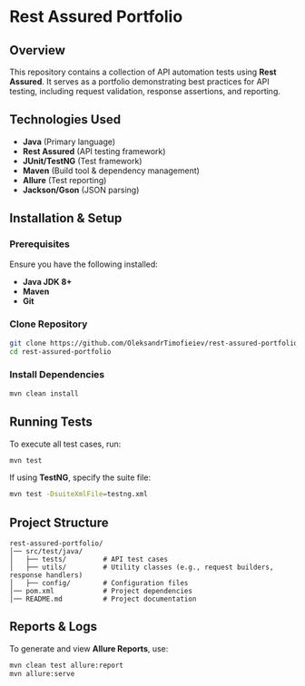 # Rest Assured Portfolio

## Overview
This repository contains a collection of API automation tests using **Rest Assured**. It serves as a portfolio demonstrating best practices for API testing, including request validation, response assertions, and reporting.

## Technologies Used
- **Java** (Primary language)
- **Rest Assured** (API testing framework)
- **JUnit/TestNG** (Test framework)
- **Maven** (Build tool & dependency management)
- **Allure** (Test reporting)
- **Jackson/Gson** (JSON parsing)

## Installation & Setup

### Prerequisites
Ensure you have the following installed:
- **Java JDK 8+**
- **Maven**
- **Git**

### Clone Repository
```sh
git clone https://github.com/OleksandrTimofieiev/rest-assured-portfolio.git
cd rest-assured-portfolio
```

### Install Dependencies
```sh
mvn clean install
```

## Running Tests
To execute all test cases, run:
```sh
mvn test
```
If using **TestNG**, specify the suite file:
```sh
mvn test -DsuiteXmlFile=testng.xml
```

## Project Structure
```
rest-assured-portfolio/
│── src/test/java/
│   ├── tests/         # API test cases
│   ├── utils/         # Utility classes (e.g., request builders, response handlers)
│   ├── config/        # Configuration files
│── pom.xml            # Project dependencies
│── README.md          # Project documentation
```

## Reports & Logs
To generate and view **Allure Reports**, use:
```sh
mvn clean test allure:report
mvn allure:serve
```

